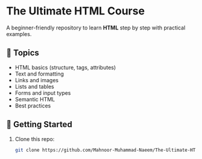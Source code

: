 # The Ultimate HTML Course

A beginner-friendly repository to learn **HTML** step by step with practical examples.

## 📖 Topics
- HTML basics (structure, tags, attributes)
- Text and formatting
- Links and images
- Lists and tables
- Forms and input types
- Semantic HTML
- Best practices

## 🚀 Getting Started
1. Clone this repo:
   ```bash
   git clone https://github.com/Mahnoor-Muhammad-Naeem/The-Ultimate-HTML-Course.git
